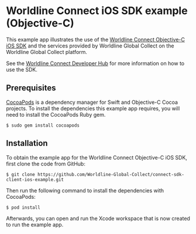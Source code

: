 Worldline Connect iOS SDK example (Objective-C)
=======================

This example app illustrates the use of the [Worldline Connect Objective-C iOS SDK](https://github.com/Worldline-Global-Collect/connect-sdk-client-ios) and the services provided by Worldline Global Collect on the Worldline Global Collect platform.

See the [Worldline Connect Developer Hub](https://docs.connect.worldline-solutions.com/documentation/sdk/mobile/ios/) for more information on how to use the SDK.

Prerequisites
------------

[CocoaPods](https://cocoapods.org/) is a dependency manager for Swift and Objective-C Cocoa projects.
 To install the dependencies this example app requires, you will need to install the CocoaPods Ruby gem.

```
$ sudo gem install cocoapods
```

Installation
------------

To obtain the example app for the Worldline Connect Objective-C iOS SDK, first clone the code from GitHub:

```
$ git clone https://github.com/Worldline-Global-Collect/connect-sdk-client-ios-example.git
```

Then run the following command to install the dependencies with CocoaPods:

```
$ pod install
```

Afterwards, you can open and run the Xcode workspace that is now created to run the example app.
